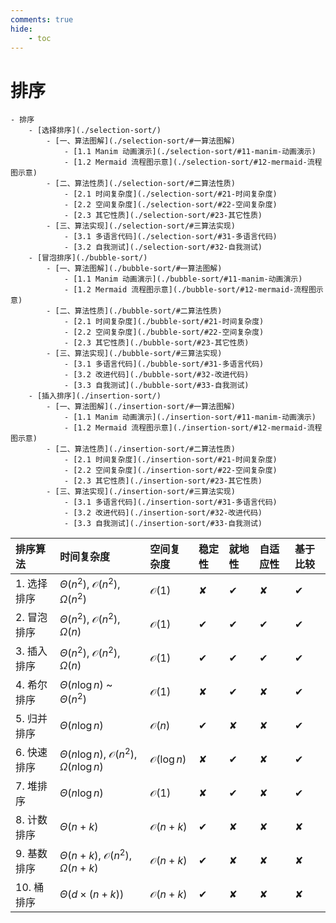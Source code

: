 ```yaml
---
comments: true
hide:
    - toc
---
```


# 排序

```markmap
- 排序
    - [选择排序](./selection-sort/)
        - [一、算法图解](./selection-sort/#一算法图解)
            - [1.1 Manim 动画演示](./selection-sort/#11-manim-动画演示)
            - [1.2 Mermaid 流程图示意](./selection-sort/#12-mermaid-流程图示意)
        - [二、算法性质](./selection-sort/#二算法性质)
            - [2.1 时间复杂度](./selection-sort/#21-时间复杂度)
            - [2.2 空间复杂度](./selection-sort/#22-空间复杂度)
            - [2.3 其它性质](./selection-sort/#23-其它性质)
        - [三、算法实现](./selection-sort/#三算法实现)
            - [3.1 多语言代码](./selection-sort/#31-多语言代码)
            - [3.2 自我测试](./selection-sort/#32-自我测试)
    - [冒泡排序](./bubble-sort/)
        - [一、算法图解](./bubble-sort/#一算法图解)
            - [1.1 Manim 动画演示](./bubble-sort/#11-manim-动画演示)
            - [1.2 Mermaid 流程图示意](./bubble-sort/#12-mermaid-流程图示意)
        - [二、算法性质](./bubble-sort/#二算法性质)
            - [2.1 时间复杂度](./bubble-sort/#21-时间复杂度)
            - [2.2 空间复杂度](./bubble-sort/#22-空间复杂度)
            - [2.3 其它性质](./bubble-sort/#23-其它性质)
        - [三、算法实现](./bubble-sort/#三算法实现)
            - [3.1 多语言代码](./bubble-sort/#31-多语言代码)
            - [3.2 改进代码](./bubble-sort/#32-改进代码)
            - [3.3 自我测试](./bubble-sort/#33-自我测试)
    - [插入排序](./insertion-sort/)
        - [一、算法图解](./insertion-sort/#一算法图解)
            - [1.1 Manim 动画演示](./insertion-sort/#11-manim-动画演示)
            - [1.2 Mermaid 流程图示意](./insertion-sort/#12-mermaid-流程图示意)
        - [二、算法性质](./insertion-sort/#二算法性质)
            - [2.1 时间复杂度](./insertion-sort/#21-时间复杂度)
            - [2.2 空间复杂度](./insertion-sort/#22-空间复杂度)
            - [2.3 其它性质](./insertion-sort/#23-其它性质)
        - [三、算法实现](./insertion-sort/#三算法实现)
            - [3.1 多语言代码](./insertion-sort/#31-多语言代码)
            - [3.2 改进代码](./insertion-sort/#32-改进代码)
            - [3.3 自我测试](./insertion-sort/#33-自我测试)
```

| 排序算法    | 时间复杂度                                                 | 空间复杂度            | 稳定性 | 就地性 | 自适应性 | 基于比较 |
| :---------- | :--------------------------------------------------------- | :-------------------- | :----- | :----- | :------- | :------- |
| 1. 选择排序 | $\Theta(n^2)$, $\mathcal{O}(n^2)$, $\Omega(n^2)$           | $\mathcal{O}(1)$      | ✘      | ✔      | ✘        | ✔        |
| 2. 冒泡排序 | $\Theta(n^2)$, $\mathcal{O}(n^2)$, $\Omega(n)$             | $\mathcal{O}(1)$      | ✔      | ✔      | ✔        | ✔        |
| 3. 插入排序 | $\Theta(n^2)$, $\mathcal{O}(n^2)$, $\Omega(n)$             | $\mathcal{O}(1)$      | ✔      | ✔      | ✔        | ✔        |
| 4. 希尔排序 | $\Theta(n \log n)$ ~ $\Theta(n^2)$                         | $\mathcal{O}(1)$      | ✘      | ✔      | ✘        | ✔        |
| 5. 归并排序 | $\Theta(n \log n)$                                         | $\mathcal{O}(n)$      | ✔      | ✘      | ✘        | ✔        |
| 6. 快速排序 | $\Theta(n \log n)$, $\mathcal{O}(n^2)$, $\Omega(n \log n)$ | $\mathcal{O}(\log n)$ | ✘      | ✔      | ✘        | ✔        |
| 7. 堆排序   | $\Theta(n \log n)$                                         | $\mathcal{O}(1)$      | ✘      | ✔      | ✘        | ✔        |
| 8. 计数排序 | $\Theta(n+k)$                                              | $\mathcal{O}(n+k)$    | ✔      | ✘      | ✘        | ✘        |
| 9. 基数排序 | $\Theta(n+k)$, $\mathcal{O}(n^2)$, $\Omega(n+k)$           | $\mathcal{O}(n+k)$    | ✔      | ✘      | ✘        | ✘        |
| 10. 桶排序  | $\Theta(d\times(n+k))$                                     | $\mathcal{O}(n+k)$    | ✔      | ✘      | ✘        | ✘        |
